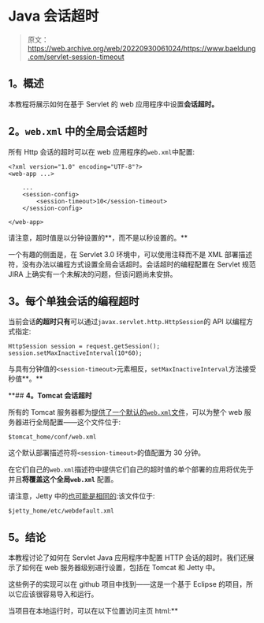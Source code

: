# Java 会话超时

> 原文：<https://web.archive.org/web/20220930061024/https://www.baeldung.com/servlet-session-timeout>

## **1。概述**

本教程将展示如何在基于 Servlet 的 web 应用程序中设置**会话超时。**

## **2。`web.xml`** 中的全局会话超时

所有 Http 会话的超时可以在 web 应用程序的`web.xml`中配置:

```
<?xml version="1.0" encoding="UTF-8"?>
<web-app ...>

    ...
    <session-config>
        <session-timeout>10</session-timeout>
    </session-config>

</web-app>
```

请注意，超时值是以分钟设置的**，而不是以秒设置的。**

一个有趣的侧面是，在 Servlet 3.0 环境中，可以使用注释而不是 XML 部署描述符，没有办法以编程方式设置全局会话超时。会话超时的编程配置在 Servlet 规范 JIRA 上确实有一个未解决的问题，但该问题尚未安排。

## **3。每个单独会话的编程超时**

当前会话**的超时只有**可以通过`javax.servlet.http.HttpSession`的 API 以编程方式指定:

```
HttpSession session = request.getSession();
session.setMaxInactiveInterval(10*60);
```

与具有分钟值的`<session-timeout>`元素相反，`setMaxInactiveInterval`方法接受秒值**。**

 **## **4。Tomcat 会话超时**

所有的 Tomcat 服务器都为[提供了一个默认的`web.xml`文件](https://web.archive.org/web/20220812054347/https://tomcat.apache.org/tomcat-7.0-doc/default-servlet.html "Default Servlet Configuration for Tomcat 7")，可以为整个 web 服务器进行全局配置——这个文件位于:

```
$tomcat_home/conf/web.xml
```

这个默认部署描述符将`<session-timeout>`的值配置为 30 分钟。

在它们自己的`web.xml`描述符中提供它们自己的超时值的单个部署的应用将优先于并且**将覆盖这个全局`web.xml`** 配置。

请注意，Jetty 中的[也可能是相同的](https://web.archive.org/web/20220812054347/https://www.eclipse.org/jetty/documentation/current/webdefault-xml.html "The webdefault-xml defaults for web.xml"):该文件位于:

```
$jetty_home/etc/webdefault.xml
```

## **5。结论**

本教程讨论了如何在 Servlet Java 应用程序中配置 HTTP 会话的超时。我们还展示了如何在 web 服务器级别进行设置，包括在 Tomcat 和 Jetty 中。

这些例子的实现可以在 github 项目中找到——这是一个基于 Eclipse 的项目，所以它应该很容易导入和运行。

当项目在本地运行时，可以在以下位置访问主页 html:**